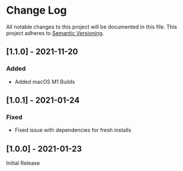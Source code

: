 # Change Log
All notable changes to this project will be documented in this file. This project adheres to [Semantic Versioning](http://semver.org/).

## [1.1.0] - 2021-11-20
### Added
- Added macOS M1 Builds

## [1.0.1] - 2021-01-24
### Fixed
- Fixed issue with dependencies for fresh installs

## [1.0.0] - 2021-01-23
Initial Release
